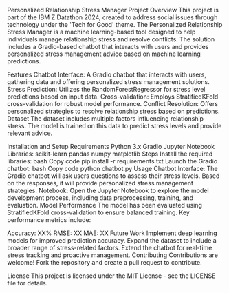 Personalized Relationship Stress Manager
Project Overview
This project is part of the IBM Z Datathon 2024, created to address social issues through technology under the 'Tech for Good' theme. The Personalized Relationship Stress Manager is a machine learning-based tool designed to help individuals manage relationship stress and resolve conflicts. The solution includes a Gradio-based chatbot that interacts with users and provides personalized stress management advice based on machine learning predictions.

Features
Chatbot Interface: A Gradio chatbot that interacts with users, gathering data and offering personalized stress management solutions.
Stress Prediction: Utilizes the RandomForestRegressor for stress level predictions based on input data.
Cross-validation: Employs StratifiedKFold cross-validation for robust model performance.
Conflict Resolution: Offers personalized strategies to resolve relationship stress based on predictions.
Dataset
The dataset includes multiple factors influencing relationship stress. The model is trained on this data to predict stress levels and provide relevant advice.

Installation and Setup
Requirements
Python 3.x
Gradio
Jupyter Notebook
Libraries:
scikit-learn
pandas
numpy
matplotlib
Steps
Install the required libraries:
bash
Copy code
pip install -r requirements.txt
Launch the Gradio chatbot:
bash
Copy code
python chatbot.py
Usage
Chatbot Interface: The Gradio chatbot will ask users questions to assess their stress levels. Based on the responses, it will provide personalized stress management strategies.
Notebook: Open the Jupyter Notebook to explore the model development process, including data preprocessing, training, and evaluation.
Model Performance
The model has been evaluated using StratifiedKFold cross-validation to ensure balanced training. Key performance metrics include:

Accuracy: XX%
RMSE: XX
MAE: XX
Future Work
Implement deep learning models for improved prediction accuracy.
Expand the dataset to include a broader range of stress-related factors.
Extend the chatbot for real-time stress tracking and proactive management.
Contributing
Contributions are welcome! Fork the repository and create a pull request to contribute.

License
This project is licensed under the MIT License - see the LICENSE file for details.

